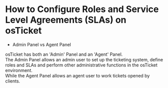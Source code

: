 <h1>How to Configure Roles and Service Level Agreements (SLAs) on osTicket</h1>

- Admin Panel vs Agent Panel

osTicket has both an 'Admin' Panel and an 'Agent' Panel.  
The Admin Panel allows an admin user to set up the ticketing system, define roles and SLAs and perform other administrative functions in the osTicket environment.  
While the Agent Panel allows an agent user to work tickets opened by clients.
